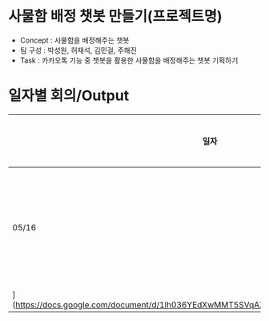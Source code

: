 # 사물함 배정 챗봇 만들기(프로젝트명)
* Concept : 사물함을 배정해주는 챗봇
* 팀 구성 : 박성원, 허재석, 김민걸, 주해진
* Task : 카카오톡 기능 중 챗봇을 활용한 사물함을 배정해주는 챗봇 기획하기


# 일자별 회의/Output
| 일자 | 안건 | Slide | 회의록 | 기타 자료 | 
| --- | --- | ----- | ---- | ------- | 
| 05/16| 1차 아이디어 빌드 회의 | [Docs](https://docs.google.com/document/d/1utkpsa-vsfbfA3NzTo-CsaR2LsF_XbPx4PRG8cx6dx0/edit)| [Scenario
](https://docs.google.com/document/d/1lh036YEdXwMMT5SVqAZBq_43u01asm0ZE0QMNCf7FSk/edit)|
